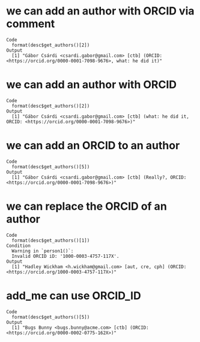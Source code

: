 # we can add an author with ORCID via comment

    Code
      format(desc$get_authors()[2])
    Output
      [1] "Gábor Csárdi <csardi.gabor@gmail.com> [ctb] (ORCID: <https://orcid.org/0000-0001-7098-9676>, what: he did it)"

# we can add an author with ORCID

    Code
      format(desc$get_authors()[2])
    Output
      [1] "Gábor Csárdi <csardi.gabor@gmail.com> [ctb] (what: he did it, ORCID: <https://orcid.org/0000-0001-7098-9676>)"

# we can add an ORCID to an author

    Code
      format(desc$get_authors()[5])
    Output
      [1] "Gábor Csárdi <csardi.gabor@gmail.com> [ctb] (Really?, ORCID: <https://orcid.org/0000-0001-7098-9676>)"

# we can replace the ORCID of an author

    Code
      format(desc$get_authors()[1])
    Condition
      Warning in `person1()`:
      Invalid ORCID iD: '1000-0003-4757-117X'.
    Output
      [1] "Hadley Wickham <h.wickham@gmail.com> [aut, cre, cph] (ORCID: <https://orcid.org/1000-0003-4757-117X>)"

# add_me can use ORCID_ID

    Code
      format(desc$get_authors()[5])
    Output
      [1] "Bugs Bunny <bugs.bunny@acme.com> [ctb] (ORCID: <https://orcid.org/0000-0002-0775-162X>)"

